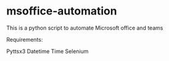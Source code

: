 # msoffice-automation
This is a python script to automate Microsoft office and teams


Requirements:

Pyttsx3
Datetime
Time
Selenium

